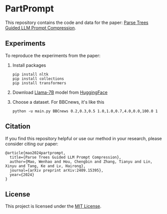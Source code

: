 # PartPrompt

This repository contains the code and data for the paper: [Parse Trees Guided LLM Prompt Compression](https://arxiv.org/abs/2409.15395).

## Experiments

To reproduce the experiments from the paper:

1. Install packages

   ```
   pip install nltk
   pip install collections
   pip install transformers
   ```

2. Download [Llama-7B](https://huggingface.co/meta-llama/Llama-2-7b)  model from [HuggingFace](https://huggingface.co/)

3. Choose a dataset. For BBCnews, it's like this

   ```
   python -u main.py BBCnews 0.2,0.3,0.5 1.0,1.0,0.7,4.0,0.0,100.0 1
   ```

## Citation

If you find this repository helpful or use our method in your research, please consider citing our paper:

```
@article{mao2024partprompt,
  title={Parse Trees Guided LLM Prompt Compression},
  author={Mao, Wenhao and Hou, Chengbin and Zhang, Tianyu and Lin, Xinyu and Tang, Ke and Lv, Hairong},
  journal={arXiv preprint arXiv:2409.15395},
  year={2024}
}
```

## License

This project is licensed under the [MIT License](LICENSE).
